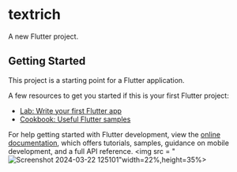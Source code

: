 # textrich

A new Flutter project.

## Getting Started

This project is a starting point for a Flutter application.

A few resources to get you started if this is your first Flutter project:

- [Lab: Write your first Flutter app](https://docs.flutter.dev/get-started/codelab)
- [Cookbook: Useful Flutter samples](https://docs.flutter.dev/cookbook)

For help getting started with Flutter development, view the
[online documentation](https://docs.flutter.dev/), which offers tutorials,
samples, guidance on mobile development, and a full API reference.
<img src = "![Screenshot 2024-03-22 125101](https://github.com/AishwaryaBaisane/textrich1/assets/149373597/3550a5c5-09ec-4171-88fe-566e2ef3a50c)"width=22%,height=35%>

